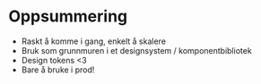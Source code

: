 # Oppsummering

- Raskt å komme i gang, enkelt å skalere
- Bruk som grunnmuren i et designsystem / komponentbibliotek
- Design tokens <3
- Bare å bruke i prod!
